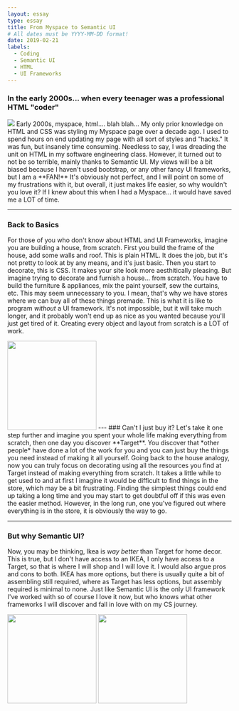 ```yaml
---
layout: essay
type: essay
title: From Myspace to Semantic UI
# All dates must be YYYY-MM-DD format!
date: 2019-02-21
labels:
  - Coding
  - Semantic UI
  - HTML
  - UI Frameworks
---
```


### In the early 2000s... when every teenager was a professional HTML "coder"
<img class="ui right floated small image" src="http://www.quickmeme.com/img/89/895ae6eae224cd9e5dcad1d8d4ec665759369888c9a5507382d3e2fccb774856.jpg">
  Early 2000s, myspace, html.... blah blah...
  My only prior knowledge on HTML and CSS was styling my Myspace page over a decade ago.  I used to spend hours on end updating my page with all sort of styles and "hacks."  It was fun, but insanely time consuming.  Needless to say, I was dreading the unit on HTML in my software engineering class.  However, it turned out to not be so terrible, mainly thanks to Semantic UI.  My views will be a bit biased because I haven't used bootstrap, or any other fancy UI frameworks, but I am a **FAN!**  It's obviously not perfect, and I will point on some of my frustrations with it, but overall, it just makes life easier, so why wouldn't you love it?  If I knew about this when I had a Myspace... it would have saved me a LOT of time.

---
### Back to Basics
  For those of you who don't know about HTML and UI Frameworks, imagine you are building a house, from scratch.  First you build the frame of the house, add some walls and roof.  This is plain HTML.  It does the job, but it's not pretty to look at by any means, and it's just basic.  Then you start to decorate, this is CSS.  It makes your site look more aesthitically pleasing.  But imagine trying to decorate and furnish a house... from scratch.  You have to build the furniture & appliances, mix the paint yourself, sew the curtains, etc.  This may seem unnecessary to you.  I mean, that's why we have stores where we can buy all of these things premade.  This is what it is like to program *without* a UI framework.  It's not impossible, but it will take much longer, and it probably won't end up as nice as you wanted because you'll just get tired of it.  Creating every object and layout from scratch is a LOT of work.
  
<img class="ui image" src="https://jonathanmng.github.io/images/essays/semanticsui.jpg" style="height: 200px"> 
---
### Can't I just buy it?
Let's take it one step further and imagine you spent your whole life making everything from scratch, then one day you discover **Target**.  You discover that *other people* have done a lot of the work for you and you can just buy the things you need instead of making it all yourself.  Going back to the house analogy, now you can truly focus on decorating using all the resources you find at Target instead of making everything from scratch.  It takes a little while to get used to and at first I imagine it would be difficult to find things in the store, which may be a bit frustrating.  Finding the simplest things could end up taking a long time and you may start to get doubtful off if this was even the easier method.  However, in the long run, one you've figured out where everything is in the store, it is obviously the way to go.


---
### But why Semantic UI?
Now, you may be thinking, Ikea is *way better* than Target for home decor.  This is true, but I don't have access to an IKEA, I only have access to a Target, so that is where I will shop and I will love it.  I would also argue pros and cons to both.  IKEA has more options, but there is usually quite a bit of assembling still required, where as Target has less options, but assembly required is minimal to none.
Just like Semantic UI is the only UI framework I've worked with so of course I love it now, but who knows what other frameworks I will discover and fall in love with on my CS journey.





<div class="ui rounded images">
  <img class="ui image" src="https://jonathanmng.github.io/images/essays/semanticsui.jpg" style="height: 200px"> 
  
  <img class="ui image" src="https://mercedezcastro.github.io/images/myspace.jpg" style="height: 200px">
</div>

